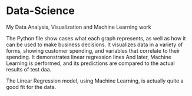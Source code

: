 # Data-Science
My Data Analysis, Visualization and Machine Learning work

The Python file show cases what each graph represents, as well as how it can be used to make business decisions.
It visualizes data in a variety of forms, showing customer spending, and variables that correlate to their spending.
It demonstrates linear regression lines
And later, Machine Learning is performed, and its predictions are compared to the actual results of test daa.

The Linear Regression model, using Machine Learning, is actually quite a good fit for the data.
